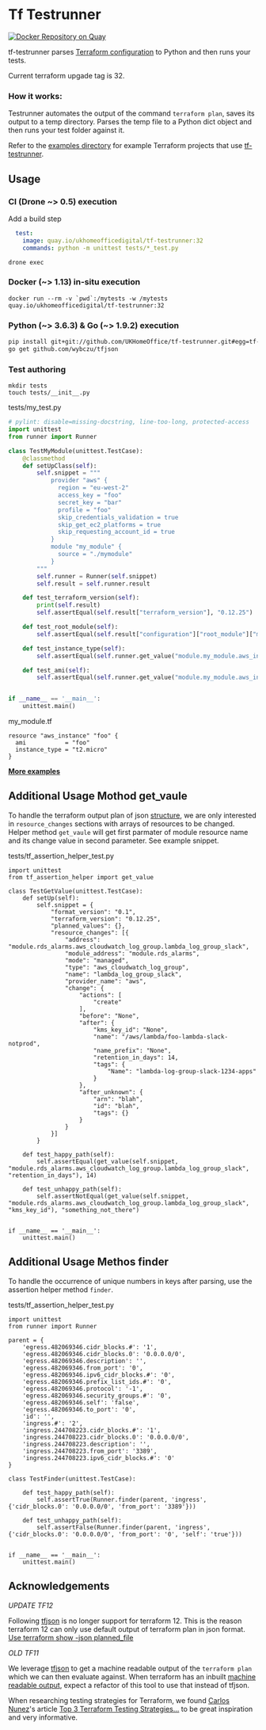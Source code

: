 # Tf Testrunner
[![Docker Repository on Quay](https://quay.io/repository/ukhomeofficedigital/tf-testrunner/status "Docker Repository on Quay")](https://quay.io/repository/ukhomeofficedigital/tf-testrunner)

tf-testrunner parses [Terraform configuration](https://www.terraform.io/docs/configuration/index.html) to Python and then runs your tests.

Current terraform upgade tag is 32.

### How it works:

Testrunner automates the output of the command ```terraform plan```, saves its
output to a temp directory. Parses the temp file to a Python dict object and
then runs your test folder against it.

Refer to the [examples
directory](https://github.com/UKHomeOffice/tf-testrunner/tree/master/examples/basic-proof)
for example Terraform projects that use
[tf-testrunner](https://github.com/UKHomeOffice/tf-testrunner/).


## Usage

### CI (Drone ~> 0.5) execution
Add a build step
```yaml
  test:
    image: quay.io/ukhomeofficedigital/tf-testrunner:32
    commands: python -m unittest tests/*_test.py
``````
```shell
drone exec
```

### Docker (~> 1.13) in-situ execution
```shell
docker run --rm -v `pwd`:/mytests -w /mytests quay.io/ukhomeofficedigital/tf-testrunner:32
```

### Python (\~> 3.6.3) & Go (\~> 1.9.2) execution
```bash
pip install git+git://github.com/UKHomeOffice/tf-testrunner.git#egg=tf-testrunner
go get github.com/wybczu/tfjson
```

### Test authoring
```shell
mkdir tests
touch tests/__init__.py
```
tests/my_test.py
```python
# pylint: disable=missing-docstring, line-too-long, protected-access
import unittest
from runner import Runner

class TestMyModule(unittest.TestCase):
    @classmethod
    def setUpClass(self):
        self.snippet = """
            provider "aws" {
              region = "eu-west-2"
              access_key = "foo"
              secret_key = "bar"
              profile = "foo"
              skip_credentials_validation = true
              skip_get_ec2_platforms = true
              skip_requesting_account_id = true
            }
            module "my_module" {
              source = "./mymodule"
            }
        """
        self.runner = Runner(self.snippet)
        self.result = self.runner.result

    def test_terraform_version(self):
        print(self.result)
        self.assertEqual(self.result["terraform_version"], "0.12.25")

    def test_root_module(self):
        self.assertEqual(self.result["configuration"]["root_module"]["module_calls"]["my_module"]["source"], "./mymodule")

    def test_instance_type(self):
        self.assertEqual(self.runner.get_value("module.my_module.aws_instance.foo", "instance_type"), "t2.micro")

    def test_ami(self):
        self.assertEqual(self.runner.get_value("module.my_module.aws_instance.foo", "ami"), "foo")


if __name__ == '__main__':
    unittest.main()
```
my_module.tf
```hcl-terraform
resource "aws_instance" "foo" {
  ami           = "foo"
  instance_type = "t2.micro"
}
```

**[More examples](tf-testrunner/examples)**

## Additional Usage Mothod get_vaule

To handle the terraform output plan of json [structure](https://www.terraform.io/docs/internals/json-format.html), we are only interested in ``resource_changes`` sections with arrays of resources to be changed. Helper method  ```get_vaule``` will get first parmater of module resource name and its change value in second parameter.
See example snippet.

tests/tf_assertion_helper_test.py
```hcl-terraform
import unittest
from tf_assertion_helper import get_value

class TestGetValue(unittest.TestCase):
    def setUp(self):
        self.snippet = {
            "format_version": "0.1",
            "terraform_version": "0.12.25",
            "planned_values": {},
            "resource_changes": [{
                "address": "module.rds_alarms.aws_cloudwatch_log_group.lambda_log_group_slack",
                "module_address": "module.rds_alarms",
                "mode": "managed",
                "type": "aws_cloudwatch_log_group",
                "name": "lambda_log_group_slack",
                "provider_name": "aws",
                "change": {
                    "actions": [
                        "create"
                    ],
                    "before": "None",
                    "after": {
                        "kms_key_id": "None",
                        "name": "/aws/lambda/foo-lambda-slack-notprod",
                        "name_prefix": "None",
                        "retention_in_days": 14,
                        "tags": {
                            "Name": "lambda-log-group-slack-1234-apps"
                        }
                    },
                    "after_unknown": {
                        "arn": "blah",
                        "id": "blah",
                        "tags": {}
                    }
                }
            }]
        }

    def test_happy_path(self):
        self.assertEqual(get_value(self.snippet, "module.rds_alarms.aws_cloudwatch_log_group.lambda_log_group_slack", "retention_in_days"), 14)

    def test_unhappy_path(self):
        self.assertNotEqual(get_value(self.snippet, "module.rds_alarms.aws_cloudwatch_log_group.lambda_log_group_slack", "kms_key_id"), "something_not_there")


if __name__ == '__main__':
    unittest.main()

```


## Additional Usage Methos finder

To handle the occurrence of unique numbers in keys after parsing, use the assertion helper method ```finder```.

tests/tf_assertion_helper_test.py
```hcl-terraform
import unittest
from runner import Runner

parent = {
    'egress.482069346.cidr_blocks.#': '1',
    'egress.482069346.cidr_blocks.0': '0.0.0.0/0',
    'egress.482069346.description': '',
    'egress.482069346.from_port': '0',
    'egress.482069346.ipv6_cidr_blocks.#': '0',
    'egress.482069346.prefix_list_ids.#': '0',
    'egress.482069346.protocol': '-1',
    'egress.482069346.security_groups.#': '0',
    'egress.482069346.self': 'false',
    'egress.482069346.to_port': '0',
    'id': '',
    'ingress.#': '2',
    'ingress.244708223.cidr_blocks.#': '1',
    'ingress.244708223.cidr_blocks.0': '0.0.0.0/0',
    'ingress.244708223.description': '',
    'ingress.244708223.from_port': '3389',
    'ingress.244708223.ipv6_cidr_blocks.#': '0'
}

class TestFinder(unittest.TestCase):

    def test_happy_path(self):
        self.assertTrue(Runner.finder(parent, 'ingress', {'cidr_blocks.0': '0.0.0.0/0', 'from_port': '3389'}))

    def test_unhappy_path(self):
        self.assertFalse(Runner.finder(parent, 'ingress', {'cidr_blocks.0': '0.0.0.0/0', 'from_port': '0', 'self': 'true'}))


if __name__ == '__main__':
    unittest.main()
```

## Acknowledgements

*UPDATE TF12*

Following [tfjson](https://github.com/palantir/tfjson) is no longer support for terraform 12. This is the reason terraform 12 can only use default output of terraform plan in json format. [Use terraform show -json planned_file](https://www.terraform.io/docs/internals/json-format.html)

*OLD TF11*

We leverage [tfjson](https://github.com/palantir/tfjson) to get a machine
readable output of the `terraform plan` which we can then evaluate against.
When terraform has an inbuilt [machine readable
output](https://github.com/hashicorp/terraform/pull/3170), expect a refactor of
this tool to use that instead of tfjson.

When researching testing strategies for Terraform, we found [Carlos Nunez](https://github.com/carlosonunez)'s article [Top 3 Terraform Testing Strategies...](https://www.contino.io/insights/top-3-terraform-testing-strategies-for-ultra-reliable-infrastructure-as-code) to be great inspiration and very informative.
